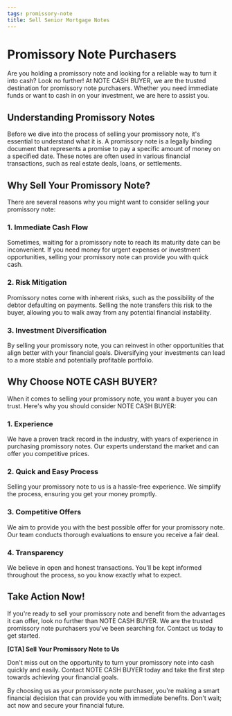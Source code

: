 ```yaml
---
tags: promissory-note
title: Sell Senior Mortgage Notes
---
```


# Promissory Note Purchasers

Are you holding a promissory note and looking for a reliable way to turn it into cash? Look no further! At NOTE CASH BUYER, we are the trusted destination for promissory note purchasers. Whether you need immediate funds or want to cash in on your investment, we are here to assist you.

## Understanding Promissory Notes

Before we dive into the process of selling your promissory note, it's essential to understand what it is. A promissory note is a legally binding document that represents a promise to pay a specific amount of money on a specified date. These notes are often used in various financial transactions, such as real estate deals, loans, or settlements.

## Why Sell Your Promissory Note?

There are several reasons why you might want to consider selling your promissory note:

### 1. Immediate Cash Flow

Sometimes, waiting for a promissory note to reach its maturity date can be inconvenient. If you need money for urgent expenses or investment opportunities, selling your promissory note can provide you with quick cash.

### 2. Risk Mitigation

Promissory notes come with inherent risks, such as the possibility of the debtor defaulting on payments. Selling the note transfers this risk to the buyer, allowing you to walk away from any potential financial instability.

### 3. Investment Diversification

By selling your promissory note, you can reinvest in other opportunities that align better with your financial goals. Diversifying your investments can lead to a more stable and potentially profitable portfolio.

## Why Choose NOTE CASH BUYER?

When it comes to selling your promissory note, you want a buyer you can trust. Here's why you should consider NOTE CASH BUYER:

### 1. Experience

We have a proven track record in the industry, with years of experience in purchasing promissory notes. Our experts understand the market and can offer you competitive prices.

### 2. Quick and Easy Process

Selling your promissory note to us is a hassle-free experience. We simplify the process, ensuring you get your money promptly.

### 3. Competitive Offers

We aim to provide you with the best possible offer for your promissory note. Our team conducts thorough evaluations to ensure you receive a fair deal.

### 4. Transparency

We believe in open and honest transactions. You'll be kept informed throughout the process, so you know exactly what to expect.

## Take Action Now!

If you're ready to sell your promissory note and benefit from the advantages it can offer, look no further than NOTE CASH BUYER. We are the trusted promissory note purchasers you've been searching for. Contact us today to get started.

**[CTA] Sell Your Promissory Note to Us**

Don't miss out on the opportunity to turn your promissory note into cash quickly and easily. Contact NOTE CASH BUYER today and take the first step towards achieving your financial goals.

By choosing us as your promissory note purchaser, you're making a smart financial decision that can provide you with immediate benefits. Don't wait; act now and secure your financial future.